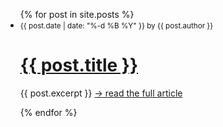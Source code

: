 <ul>
  {% for post in site.posts %}
    <li>
    	<small>{{ post.date | date: "%-d %B %Y" }} by {{ post.author }}</small>
      <h1>
      	<a href="{{ post.url }}">
      		{{ post.title }}
      	</a>
  		</h1>
      <p>{{ post.excerpt }} <a href="{{ post.url }}">&rarr; read the full article</a></p>
    </li>
  {% endfor %}
</ul>